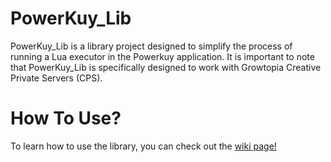 # PowerKuy_Lib
PowerKuy_Lib is a library project designed to simplify the process of running a Lua executor in the Powerkuy application.
It is important to note that PowerKuy_Lib is specifically designed to work with Growtopia Creative Private Servers (CPS).

# How To Use?
To learn how to use the library, you can check out the [wiki page!](https://github.com/Rann-Studio/PowerKuy_Lib/wiki)

